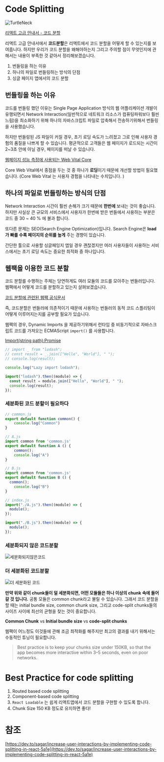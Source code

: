 # Code Splitting

![TurtleNeck](https://user-images.githubusercontent.com/20085849/137941879-5b5f368e-ea38-4378-a5cb-858ef73be68c.png)

[리액트 고급 안내서 - 코드 분할](https://ko.reactjs.org/docs/code-splitting.html)

리액트 고급 안내서에서 **코드분할**은 리액트에서 코드 분할을 어떻게 할 수 있는지를 보여줍니다. 하지만 우리가 코드 분할을 왜해야하는지 그리고 주의할 점이 무엇인지에 관해서는 내용이 부족한 것 같아서 정리해보겠습니다.

1. 번들링을 하는 이유
2. 하나의 파일로 번들링하는 방식의 단점
3. 싱글 페이지 앱에서의 코드 분할

## 번들링을 하는 이유

코드를 번들링 했던 이유는 Single Page Application 방식의 웹 어플리케이션 개발이 유행되면서 Network Interaction(일반적으로 네트워크 리소스가 컴퓨팅파워보다 훨씬 느림)을 최소화하기 위해 하나의 자바스크립트 파일로 압축해서 전송하기위해서 번들링을 사용했습니다.

하지만 번들링된 JS 파일이 커질 경우, 초기 로딩 속도가 느려졌고 그로 인해 사용자 경험의 품질을 나쁘게 할 수 있습니다. 평균적으로 고객들은 웹 페이지가 로드되는 시간이 2~3초 안에 아닐 경우, 페이지를 떠날 수 있습니다.

[웹페이지 성능 측정에 사용되는 Web Vital Core](https://web.dev/i18n/ko/vitals/)

Core Web Vital에서 중점을 두는 것 중 하나가 **로딩**이기 때문에 개선할 방법이 필요했습니다. (Core Web Vital 는 사용자 경험을 나타내는 수치입니다. )

## 하나의 파일로 번들링하는 방식의 단점

Network Interaction 시간이 훨씬 손해가 크기 때문에 **한번에** 보내는 것이 좋습니다. 하지만 사실상 큰 규모의 서비스에서 사용자가 한번에 받은 번들에서 사용하는 부분은 코드 중 30 ~ 40 % 에 불과 합니다.

또다른 문제는 SEO(Search Engine Optimization)입니다. Search Engine은 **load가 빠를 수록 페이지의 순위를 높게** 주는 경향이 있습니다.

간단한 툴으로 사용할 싱글페잉지 앱일 경우 괜찮겠지만 여러 사용자들이 사용하는 서비스에서는 초기 로딩 속도는 중요한 최적화 중 하나입니다.

## 웹팩을 이용한 코드 분할

코드 분할를 수행하는 주체는 당연하게도 여러 모듈의 코드를 모아주는 번들러입니다. 웹팩에서 어떻게 코드를 분할하고 있는지 살펴보겠습니다.

[코드 분할에 관련된 웹팩 공식문서](https://webpack.kr/guides/code-splitting/)

즉, 코드분할은 번들러에 의존적이기 때문에 사용하는 번들러의 동적 코드 스플리팅이 어떻게 이루어지는지를 공부할 필요가 있습니다.

웹팩의 경우, Dynamic Imports 을 제공하기위해서 런타임 중 비동기적으로 자바스크립트 코드를 가져오는 ECMAScript `import()` 를 사용합니다.

[Import(string path):Promise](https://webpack.kr/api/module-methods/#import-1)

```js
// import _ from "lodash";
// const result = _.join(["Hello", "World"], " ");
// console.log(result);

console.log("Lazy import lodash");

import("lodash").then((module) => {
  const result = module.join(["Hello", "World"], " ");
  console.log(result);
});
```

### 세분화된 코드 분할이 필요하다

```js
// common.js
export default function common() {
	console.log("Common")
}

// A.js
import common from 'common.js'
export default function A () {
	common();
	console.log("A")
}

// B.js
import common from 'common.js'
export default function B () {
  common();
	console.log("B")
}

// index.js
import("./A.js").then((module) => {
  module();
});

import("./B.js").then((module) => {
  module();
});

```

### 세분화되지 않은 코드분할

![세분화되지않은코드](https://user-images.githubusercontent.com/20085849/138209368-1a2594c8-fc44-40ed-a14f-9c52a1e32931.png)

### 더 세분화된 코드분할

![더 세분화된 코드](https://user-images.githubusercontent.com/20085849/138209353-24a7caf6-0ffe-480f-aa73-c88d26179bdf.png)

**만약 위와 같이 chunk들이 덜 세분화되면, 어떤 모듈들은 하나 이상의 chunk 속에 들어갈 것 입니다.** 공통 모듈은 common chunk라고 불릴 수 있습니다. 그래서 코드 분할을 할 때는 initial bundle size, common chunk size, 그리고 code-split chunks들의 사이즈 사이에 최선의 균형을 찾는 것이 중요합니다.

**Common Chunk** vs **Initial bundle size** vs **code-split chunks**

웹팩이 어느정도 이것들에 관해 조금 최적화를 해주지만 최고의 결과를 내기 위해서는 수동적인 튜닝이 필요합니다.

> Best practice is to keep your chunks size under 150KB, so that the app becomes more interactive within 3–5 seconds, even on poor networks.

# Best Practice for code splitting

1. Routed based code splitting
2. Component-based code splitting
3. `React Loadable` 는 쉽게 리액트앱에서 코드 분할을 구현할 수 있도록 합니다.
4. Chunk Size 150 KB 정도로 유지하면 좋다!

# 참조

[https://dev.to/sagar/increase-user-interactions-by-implementing-code-splitting-in-react-5a1e](https://dev.to/sagar/increase-user-interactions-by-implementing-code-splitting-in-react-5a1e)

